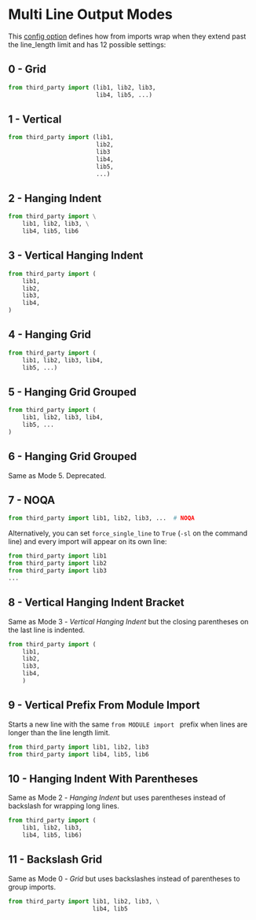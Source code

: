 # Multi Line Output Modes

This [config option](https://pycqa.github.io/isort/docs/configuration/options/#multi-line-output) defines how from imports wrap when they extend past the line\_length
limit and has 12 possible settings:

## 0 - Grid

```python
from third_party import (lib1, lib2, lib3,
                         lib4, lib5, ...)
```

## 1 - Vertical

```python
from third_party import (lib1,
                         lib2,
                         lib3
                         lib4,
                         lib5,
                         ...)
```

## 2 - Hanging Indent

```python
from third_party import \
    lib1, lib2, lib3, \
    lib4, lib5, lib6
```

## 3 - Vertical Hanging Indent

```python
from third_party import (
    lib1,
    lib2,
    lib3,
    lib4,
)
```

## 4 - Hanging Grid

```python
from third_party import (
    lib1, lib2, lib3, lib4,
    lib5, ...)
```

## 5 - Hanging Grid Grouped

```python
from third_party import (
    lib1, lib2, lib3, lib4,
    lib5, ...
)
```

## 6 - Hanging Grid Grouped

Same as Mode 5. Deprecated.

## 7 - NOQA

```python
from third_party import lib1, lib2, lib3, ...  # NOQA
```

Alternatively, you can set `force_single_line` to `True` (`-sl` on the
command line) and every import will appear on its own line:

```python
from third_party import lib1
from third_party import lib2
from third_party import lib3
...
```

## 8 - Vertical Hanging Indent Bracket

Same as Mode 3 - _Vertical Hanging Indent_ but the closing parentheses
on the last line is indented.

```python
from third_party import (
    lib1,
    lib2,
    lib3,
    lib4,
    )
```

## 9 - Vertical Prefix From Module Import

Starts a new line with the same `from MODULE import ` prefix when lines are longer than the line length limit.

```python
from third_party import lib1, lib2, lib3
from third_party import lib4, lib5, lib6
```

## 10 - Hanging Indent With Parentheses

Same as Mode 2 - _Hanging Indent_ but uses parentheses instead of backslash
for wrapping long lines.

```python
from third_party import (
    lib1, lib2, lib3,
    lib4, lib5, lib6)
```

## 11 - Backslash Grid

Same as Mode 0 - _Grid_ but uses backslashes instead of parentheses to group imports.

```python
from third_party import lib1, lib2, lib3, \
                        lib4, lib5
```
